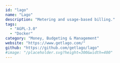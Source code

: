 ```yaml
---
id: "lago"
name: "Lago"
description: "Metering and usage-based billing."
tags:
  - "AGPL-3.0"
  - "Docker"
category: "Money, Budgeting & Management"
website: "https://www.getlago.com/"
github: "https://github.com/getlago/lago"
#image: "/placeholder.svg?height=300&width=400"
---
```


